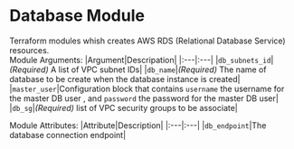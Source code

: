 # Database Module
Terraform modules whish creates AWS RDS (Relational Database Service) resources. \
Module Arguments:
|Argument|Descripation|
|:---|:---|
|`db_subnets_id`|*(Required)* A list of VPC subnet IDs|
|`db_name`|*(Required)* The name of database to be create when the database instance is created|
|`master_user`|Configuration block that contains `username` the username for the master DB user , and `password` the password for the master DB user|
|`db_sg`|*(Required)* list of VPC security groups to be associate|

Module Attributes:
|Attribute|Description|
|:---|:---|
|`db_endpoint`|The database connection endpoint|
